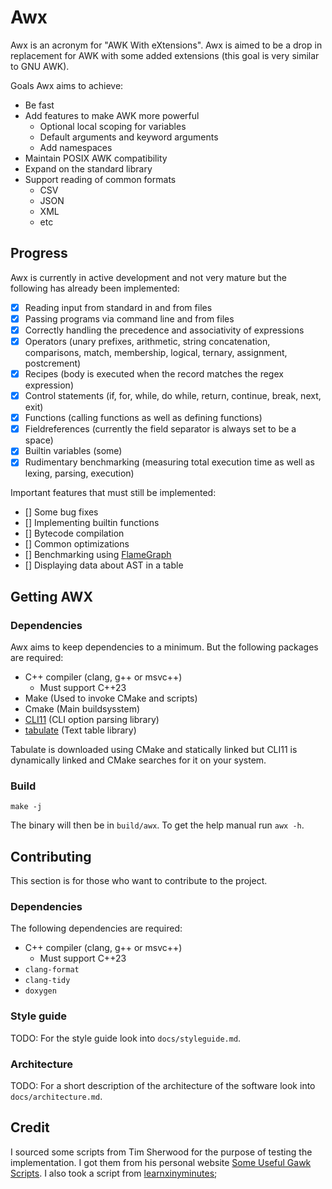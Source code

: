 # Awx
Awx is an acronym for "AWK With eXtensions".
Awx is aimed to be a drop in replacement for AWK with some added extensions (this goal is very similar to GNU AWK).

Goals Awx aims to achieve:

- Be fast
- Add features to make AWK more powerful
  - Optional local scoping for variables
  - Default arguments and keyword arguments
  - Add namespaces
- Maintain POSIX AWK compatibility
- Expand on the standard library
- Support reading of common formats
  - CSV
  - JSON
  - XML
  - etc

## Progress
Awx is currently in active development and not very mature but the following has already been implemented:

- [x] Reading input from standard in and from files
- [x] Passing programs via command line and from files
- [x] Correctly handling the precedence and associativity of expressions
- [x] Operators (unary prefixes, arithmetic, string concatenation, comparisons, match, membership, logical, ternary, assignment, postcrement)
- [x] Recipes (body is executed when the record matches the regex expression)
- [x] Control statements (if, for, while, do while, return, continue, break, next, exit)
- [x] Functions (calling functions as well as defining functions)
- [x] Fieldreferences (currently the field separator is always set to be a space)
- [x] Builtin variables (some)
- [x] Rudimentary benchmarking (measuring total execution time as well as lexing, parsing, execution)

Important features that must still be implemented:

- [] Some bug fixes
- [] Implementing builtin functions
- [] Bytecode compilation
- [] Common optimizations
- [] Benchmarking using [FlameGraph](https://github.com/brendangregg/FlameGraph)
- [] Displaying data about AST in a table

## Getting AWX
### Dependencies
Awx aims to keep dependencies to a minimum.
But the following packages are required:

- C++ compiler (clang, g++ or msvc++)
  - Must support C++23
- Make (Used to invoke CMake and scripts)
- Cmake  (Main buildsysstem)
- [CLI11](https://github.com/CLIUtils/CLI11) (CLI option parsing library)
- [tabulate](https://github.com/p-ranav/tabulate) (Text table library)

Tabulate is downloaded using CMake and statically linked but CLI11 is dynamically linked and CMake searches for it on your system.

### Build
```
make -j
```

The binary will then be in `build/awx`.
To get the help manual run `awx -h`.

## Contributing
This section is for those who want to contribute to the project.

### Dependencies
The following dependencies are required:

- C++ compiler (clang, g++ or msvc++)
  - Must support C++23
- `clang-format`
- `clang-tidy`
- `doxygen`

### Style guide
TODO: For the style guide look into `docs/styleguide.md`.

### Architecture
TODO: For a short description of the architecture of the software look into `docs/architecture.md`.

## Credit
I sourced some scripts from Tim Sherwood for the purpose of testing the implementation.
I got them from his personal website [Some Useful Gawk Scripts](https://sites.cs.ucsb.edu/~sherwood/awk/).
I also took a script from [learnxinyminutes](https://learnxinyminutes.com/docs/awk/);

